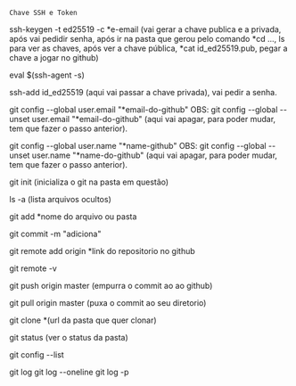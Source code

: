 	Chave SSH e Token

ssh-keygen -t ed25519 -c *e-email (vai gerar a chave publica e a privada, após vai pedidir senha, após ir na pasta que gerou pelo comando *cd ..., ls para ver as chaves, após ver a chave pública, *cat id_ed25519.pub, pegar a chave a jogar no github)

eval $(ssh-agent -s)

ssh-add id_ed25519 (aqui vai passar a chave privada), vai pedir a senha.


git config --global user.email "*email-do-github"
OBS: git config --global --unset user.email "*email-do-github" (aqui vai apagar, para poder mudar, tem que fazer o passo anterior).

git config --global user.name "*name-github"
OBS: git config --global --unset user.name  "*name-do-github" (aqui vai apagar, para poder mudar, tem que fazer o passo anterior).


git init (inicializa o git na pasta em questão)

ls -a (lista arquivos ocultos)

git add *nome do arquivo ou pasta

git commit -m "adiciona"

git remote add origin *link do repositorio no github

git remote -v

git push origin master (empurra o commit ao ao github)


git pull origin master (puxa o commit ao seu diretorio)



git clone *(url da pasta que quer clonar)

git status (ver o status da pasta)

git config --list 


git log
git log --oneline
git log -p
